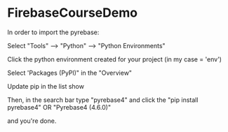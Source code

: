 # FirebaseCourseDemo

In order to import the pyrebase:

Select "Tools" --> "Python" --> "Python Environments"

Click the python environment created for your project (in my case = 'env')

Select 'Packages (PyPl)" in the "Overview"

Update pip in the list show

Then, in the search bar type "pyrebase4" and click the "pip install pyrebase4" OR "Pyrebase4 (4.6.0)"


and you're done.
